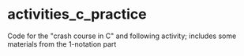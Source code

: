 # activities_c_practice
Code for the "crash course in C" and following activity; includes some materials from the 1-notation part
